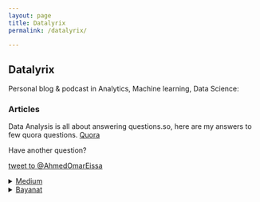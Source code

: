 ```yaml
---
layout: page
title: Datalyrix
permalink: /datalyrix/

---
```

## Datalyrix

Personal blog & podcast in Analytics, Machine learning, Data Science:


### Articles

Data Analysis is all about answering questions.so, here are my answers to few quora questions.
<a href="https://www.quora.com/profile/Ahmed-Omar-Eissa" target="_blank">Quora</a>

Have another question?

<a href="https://twitter.com/intent/tweet?screen_name=AhmedOmarEissa&ref_src=twsrc%5Etfw" class="twitter-mention-button" data-show-count="false">tweet to @AhmedOmarEissa</a><script async src="https://platform.twitter.com/widgets.js" charset="utf-8"></script>



<details>
  <summary> <a href="https://medium.com/@hmedOmarEissa" target="_blank"> Medium</a>
 </summary>

<a href="https://medium.com/@hmedOmarEissa/takeaways-from-learning-cloud-data-engineering-83cf18116c9c" target="_blank">Takeaways from learning cloud data engineering</a>

</details>

<details>
  <summary> <a href="https://bayanat-eg.com/profile/omar/posts" target="_blank"> Bayanat</a>
 </summary>

<ul>
  
<li> <a href="https://bayanat-eg.com/%d8%a7%d8%b4%d9%87%d8%b1-%d8%a7%d9%84%d9%88%d8%b8%d8%a7%d8%a6%d9%81-%d9%81%d9%8a-%d9%85%d8%ac%d8%a7%d9%84-%d8%a7%d9%84%d8%a8%d9%8a%d8%a7%d9%86%d8%a7%d8%aa/" target="_blank">اشهر الوظائف في مجال البيانات</a> 

</li>

<li> <a href="https://bayanat-eg.com/%d8%a3%d8%a8%d8%af%d8%a3-%d8%a7%d8%b2%d8%a7%d9%8a%d8%9f-%d9%88%d8%a3%d8%aa%d8%b9%d9%84%d9%85-%d8%a7%d9%8a%d9%87%d8%9f/" target="_blank">أبدأ ازاي؟ وأتعلم ايه؟</a> 

</li>

<li> 

<a href="https://bayanat-eg.com/%d8%a3%d8%aa%d8%b9%d9%84%d9%85-data-visualization-%d8%a7%d8%b2%d8%a7%d9%8a%d8%9f/" target="_blank">إزاي اتعلم عرض البيانات؟ </a> 

</li>

<li> 

<a href="https://bayanat-eg.com/%d8%a7%d8%b2%d8%a7%d9%8a-%d8%a3%d8%a8%d8%af%d8%a3-%d9%81%d9%8a-%d8%a7%d9%84%d9%80-machine-learning-%d8%9f/" target="_blank">ازاي أبدأ في التعلم الألي؟ </a> 

</li>

<li> 

<a href="https://bayanat-eg.com/%d8%a3%d8%aa%d8%b9%d9%84%d9%85-%d8%a5%d8%ad%d8%b5%d8%a7%d8%a1-%d8%a7%d8%b2%d8%a7%d9%8a%d8%9f/" target="_blank">أتعلم إحصاء ازاي؟</a> 
</li>
</ul>

</details>
